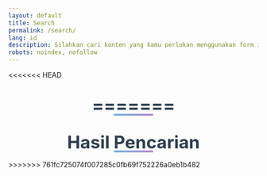 ```yaml
---
layout: default
title: Search
permalink: /search/
lang: id
description: Silahkan cari konten yang kamu perlukan menggunakan form ini.
robots: noindex, nofollow
---
```

<<<<<<< HEAD
<h1 class="main-heading">
<div id="results" class="search-results"></div>
=======
<h1 class="main-heading">Hasil Pencarian</h1>
<ul id="results"></ul>
>>>>>>> 761fc725074f007285c0fb69f752226a0eb1b482
<script src="https://unpkg.com/lunr/lunr.js"></script>
<script>
  document.addEventListener('DOMContentLoaded', function () {
    const searchBox = document.getElementById('search-box');
    const resultsContainer = document.getElementById('results');

    if (!resultsContainer) {
      console.error('Results container not found.');
      return;
    }

    const params = new URLSearchParams(window.location.search);
    const query = params.get('q') || '';
    searchBox.value = query;

    fetch('/search.json')
      .then(res => res.json())
      .then(json => {
        const data = json;

        const index = lunr(function () {
          this.ref('url');
          this.field('title');
          this.field('content');
          data.forEach(doc => this.add(doc));
        });

        if (query.trim()) {
          runSearch(query, data, index);
        } else {
          showAll(data);
        }

        searchBox.addEventListener('input', function () {
          if (this.value.trim()) {
            runSearch(this.value, data, index);
          } else {
            showAll(data);
          }
        });
      })
      .catch(err => {
        console.error('Error fetching search.json:', err);
      });

    function runSearch(query, data, index) {
      const results = index.search(query);
      resultsContainer.innerHTML = '';

      if (results.length === 0) {
        resultsContainer.innerHTML = '<div class="no-results">No results found.</div>';
      } else {
        results.forEach(result => {
          const item = data.find(d => d.url === result.ref);
          if (item) renderResult(item);
        });
      }
    }

    function showAll(data) {
      resultsContainer.innerHTML = '';
      data.forEach(item => renderResult(item));
    }

    function renderResult(item) {
      const wrapper = document.createElement('div');
      wrapper.className = 'search-result';
      wrapper.innerHTML = `
        ${item.image ? `<div class="result-image"><img src="${item.image}" alt="${item.title}" /></div>` : ''}
        <div class="result-content">
          <h2><a href="${item.url}">${item.title}</a></h2>
          ${item.author ? `<p class="author"><strong>Author:</strong> ${item.author}</p>` : ''}
          <p class="summary">${item.content}</p>
        </div>
      `;
      resultsContainer.appendChild(wrapper);
    }
  });
</script>


<style>
  .main-heading {
  font-size: 2.2rem;
  font-weight: 700;
  text-align: center;
  margin: 2rem 0 1rem;
  color: #2c3e50;
  position: relative;
  z-index: 1;
  transition: color 0.3s ease, text-shadow 0.3s ease;
}

.main-heading::after {
  content: '';
  position: absolute;
  bottom: 0;
  left: 50%;
  width: 80px;
  height: 4px;
  background: linear-gradient(90deg, #3498db, #9b59b6);
  transform: translateX(-50%);
  border-radius: 2px;
  z-index: -1;
  opacity: 0.7;
}

.main-heading:hover {
  text-shadow: 0 0 10px rgba(52, 152, 219, 0.6);
}

/* 🌙 Dark Mode: when body has .dark class */
body.dark .main-heading {
  color: #ecf0f1;
}

body.dark .main-heading::after {
  background: linear-gradient(90deg, #8e44ad, #2980b9);
  opacity: 0.9;
}

body.dark .main-heading:hover {
  text-shadow: 0 0 10px rgba(142, 68, 173, 0.8);
}
.search-results {
  display: flex;
  flex-direction: column;
  gap: 1.5rem;
  margin-top: 2rem;
}

.search-result {
  display: flex;
  gap: 1rem;
  border-bottom: 1px solid #ccc;
  padding-bottom: 1rem;
  flex-wrap: wrap;
}

.result-image {
  flex: 0 0 30%;
  max-width: 30%;
}

.result-image img {
  width: 100%;
  height: auto;
  border-radius: 8px;
}

.result-content {
  flex: 1;
  min-width: 200px;
}

.result-content h2 {
  margin: 0 0 0.5rem;
  font-size: 1.3rem;
}

.result-content a {
  color: #3498db;
  text-decoration: none;
}

.result-content a:hover {
  text-decoration: underline;
}

.author {
  font-size: 0.9rem;
  color: #555;
}

.summary {
  margin-top: 0.5rem;
  line-height: 1.5;
}

/* Responsive for small screens */
@media (max-width: 768px) {
  .search-result {
    flex-direction: column;
  }

  .result-image,
  .result-content {
    max-width: 100%;
    flex: 100%;
  }
}

/* Dark mode */
body.dark .result-content a {
  color: #8ab4f8;
}

body.dark .author {
  color: #aaa;
}

body.dark .search-result {
  border-color: #444;
}

body.dark .summary {
  color: #ddd;
}
</style>